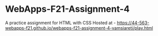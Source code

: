 # WebApps-F21-Assignment-4
A practice assignment for HTML with CSS
Hosted at - https://44-563-webapps-f21.github.io/webapps-f21-assignment-4-vamsiareti/play.html
